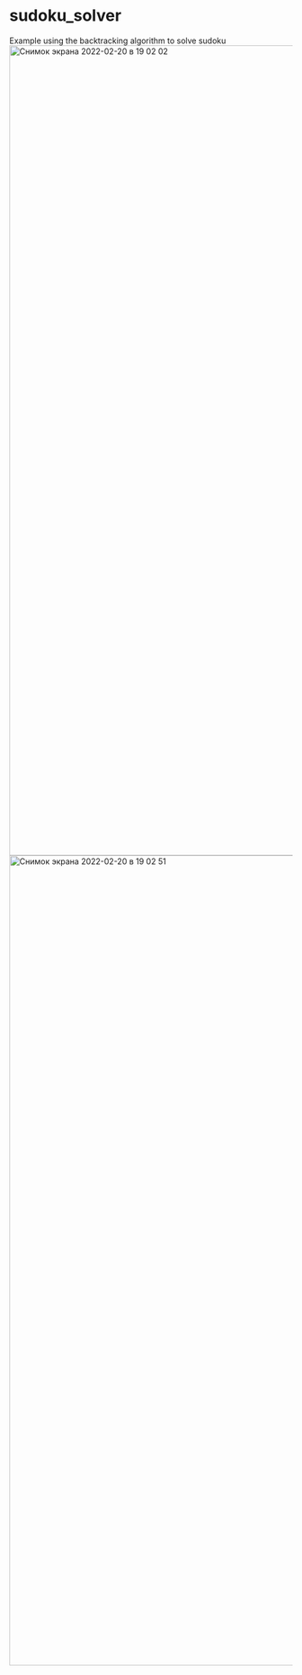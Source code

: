 # sudoku_solver
 Example using the backtracking algorithm to solve sudoku
<img width="1440" alt="Снимок экрана 2022-02-20 в 19 02 02" src="https://user-images.githubusercontent.com/66907532/154851862-f1e64e0a-cc5b-4e93-ab5c-2905e76e215b.png">
<img width="1440" alt="Снимок экрана 2022-02-20 в 19 02 51" src="https://user-images.githubusercontent.com/66907532/154851880-88463aad-12bc-49b2-a097-4a4fcced38fb.png">
